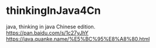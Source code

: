 # thinkingInJava4Cn
java, thinking in java Chinese edition.
</br>
https://pan.baidu.com/s/1c27yJhY
</br>
https://java.quanke.name/%E5%BC%95%E8%A8%80.html
